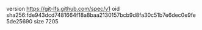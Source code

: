 version https://git-lfs.github.com/spec/v1
oid sha256:fde943dcd7481664f18a8baa2130157bcb9d8fa30c51b7e6dec0e9fe5de25690
size 7205
